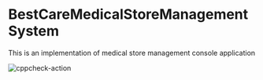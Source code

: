 # BestCareMedicalStoreManagementSystem

This is an implementation of medical store management console application

![cppcheck-action](https://github.com/stepin104864/BestCareMedicalStoreManagementSystem/workflows/cppcheck-action/badge.svg)
